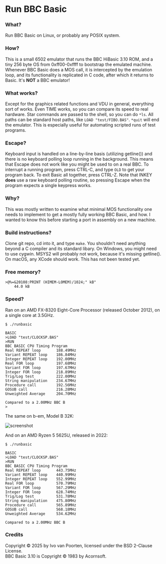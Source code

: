 # Run BBC Basic

### What?

Run BBC Basic on Linux, or probably any POSIX system.

### How?

This is a small 6502 emulator that runs the BBC HiBasic 3.10 ROM, and a tiny 256 byte OS from 0xff00-0xffff to bootstrap the emulated machine.
Whenever BBC Basic does a MOS call, it is intercepted by the emulation loop, and its functionality is replicated in C code, after which it returns to Basic.
It's **NOT** a BBC emulator!

### What works?

Except for the graphics related functions and VDU in general, everything sort of works.
Even TIME works, so you can compare its speed to real hardware.
Star commands are passed to the shell, so you can do ```*ls```.
All paths can be standard host paths, like ```LOAD "test/FIBO.BAS"```.
```*quit``` will end the emulator.
This is especially useful for automating scripted runs of test programs.

### Escape?

Keyboard input is handled on a line-by-line basis (utilizing getline()) and there is no keyboard polling loop running in the background.
This means that Escape does not work like you might be used to on a real BBC.
To interrupt a running program, press CTRL-C, and type ```OLD``` to get your program back.
To exit Basic all together, press CTRL-Z.
Note that INKEY **does** use a raw keyboard polling routine, so pressing Escape when the program expects a single keypress works.

### Why?

This was mostly written to examine what minimal MOS functionality one needs to implement to get a mostly fully working BBC Basic, and how.
I wanted to know this before starting a port in assembly on a new machine.

### Build instructions?

Clone git repo, cd into it, and type ```make```. You shouldn't need anything beyond a C compiler and its standard libary.
On Windows, you might need to use cygwin. MSYS2 will probably not work, because it's missing getline().
On macOS, any XCode should work. This has not been tested yet.

### Free memory?

```
>@%=&20108:PRINT (HIMEM-LOMEM)/1024;" kB"
    44.0 kB
```

### Speed?

Ran on an AMD FX-8320 Eight-Core Processor (released October 2012), on a single core at 3.5GHz.

```
$ ./runbasic 

BASIC
>LOAD "test/CLOCKSP.BAS"
>RUN
BBC BASIC CPU Timing Program
Real REPEAT loop       188.49MHz
Variant REPEAT loop    186.84MHz
Integer REPEAT loop    192.00MHz
Real FOR loop          197.68MHz
Variant FOR loop       197.67MHz
Integer FOR loop       218.89MHz
Trig/Log test          222.00MHz
String manipulation    234.67MHz
Procedure call         192.56MHz
GOSUB call             216.28MHz
Unweighted Average     204.70MHz

Compared to a 2.00MHz BBC B
>
```

The same on b-em, Model B 32K:

![screenshot](doc/b-em-clocksp.png)

And on an AMD Ryzen 5 5625U, released in 2022:

```
$ ./runbasic

BASIC
>LOAD "test/CLOCKSP.BAS"
>RUN
BBC BASIC CPU Timing Program
Real REPEAT loop       443.75MHz
Variant REPEAT loop    440.99MHz
Integer REPEAT loop    552.99MHz
Real FOR loop          570.79MHz
Variant FOR loop       567.29MHz
Integer FOR loop       628.74MHz
Trig/Log test          531.78MHz
String manipulation    475.80MHz
Procedure call         565.89MHz
GOSUB call             568.18MHz
Unweighted Average     534.62MHz

Compared to a 2.00MHz BBC B
```

### Credits

Copyright © 2025 by Ivo van Poorten, licensed under the BSD 2-Clause License.  
BBC Basic 3.10 is Copyright © 1983 by Acornsoft.
